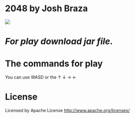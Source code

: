 # 2048 by Josh Braza
![](https://encrypted-tbn0.gstatic.com/images?q=tbn:ANd9GcT7M1p8km9QMa-ulSIZx3JOxvIC1woAyYVgY_kWSUTpUYDJXtse6Q)
# *For play download jar file.*
# The commands for play
You can use WASD or the ↑ ↓ → ←
# License
Licensed by Apache License http://www.apache.org/licenses/
